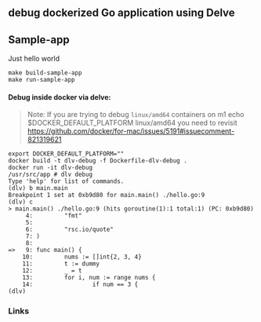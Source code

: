 ## debug dockerized Go application using Delve

## Sample-app
Just hello world

```make
make build-sample-app
make run-sample-app
```


#### Debug inside docker via delve:


>Note: If you are trying to debug `linux/amd64` containers on m1 echo $DOCKER_DEFAULT_PLATFORM
linux/amd64 you need to revisit https://github.com/docker/for-mac/issues/5191#issuecomment-821319621
>  

```
export DOCKER_DEFAULT_PLATFORM="" 
docker build -t dlv-debug -f Dockerfile-dlv-debug .
docker run -it dlv-debug
/usr/src/app # dlv debug
Type 'help' for list of commands.
(dlv) b main.main
Breakpoint 1 set at 0xb9d80 for main.main() ./hello.go:9
(dlv) c
> main.main() ./hello.go:9 (hits goroutine(1):1 total:1) (PC: 0xb9d80)
     4:         "fmt"
     5:
     6:         "rsc.io/quote"
     7: )
     8:
=>   9: func main() {
    10:         nums := []int{2, 3, 4}
    11:         t := dummy
    12:         _ = t
    13:         for i, num := range nums {
    14:                 if num == 3 {
(dlv)
```


### Links